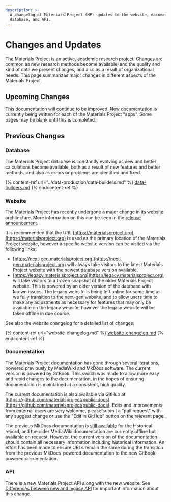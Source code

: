 ```yaml
---
description: >-
  A changelog of Materials Project (MP) updates to the website, documentation,
  database, and API.
---
```


# Changes and Updates

The Materials Project is an active, academic research project. Changes are common as new research methods become available, and the quality and kind of data we present changes, and also as a result of organizational needs. This page summarizes major changes in different aspects of the Materials Project.

## Upcoming Changes

This documentation will continue to be improved. New documentation is currently being written for each of the Materials Project "apps". Some pages may be blank until this is completed.

## Previous Changes

### Database

The Materials Project database is constantly evolving as new and better calculations become available, both as a result of new features and better methods, and also as errors or problems are identified and fixed.

{% content-ref url="../data-production/data-builders.md" %}
[data-builders.md](../data-production/data-builders.md)
{% endcontent-ref %}

### Website

The Materials Project has recently undergone a major change in its website architecture. More information on this can be seen in the [release announcement](https://medium.com/materials-project/announcing-a-new-materials-project-2628ded751c).

It is recommended that the URL [https://materialsproject.org](https://materialsproject.org) is used as the primary location of the Materials Project website, however a specific website version can be visited via the following links:

* [https://next-gen.materialsproject.org](https://next-gen.materialsproject.org) will always take visitors to the latest Materials Project website with the newest database version available.
* [https://legacy.materialsproject.org](https://legacy.materialsproject.org) will take visitors to a frozen snapshot of the older Materials Project website. This is powered by an older version of the database with known issues. The legacy website is being left online for some time as we fully transition to the next-gen website, and to allow users time to make any adjustments as necessary for features that may only be available on the legacy website, however the legacy website will be taken offline in due course.

See also the website changelog for a detailed list of changes:

{% content-ref url="website-changelog.md" %}
[website-changelog.md](website-changelog.md)
{% endcontent-ref %}

### Documentation

The Materials Project documentation has gone through several iterations, powered previously by MediaWiki and MkDocs software. The current version is powered by GitBook. This switch was made to allow more easy and rapid changes to the documentation, in the hopes of ensuring documentation is maintained at a consistent, high quality.

The current documentation is also available via GitHub at [https://github.com/materialsproject/public-docs](https://github.com/materialsproject/public-docs). Edits and improvements from external users are very welcome, please submit a "pull request" with any suggest change or use the "Edit in GitHub" button on the relevant page.

The previous MkDocs documentation is [still available](https://github.com/materialsproject/docs) for the historical record, and the older MediaWiki documentation are currently offline but available on request. However, the current version of the documentation should contain all necessary information including historical information. An effort has been made to ensure URLs remain the same during the transition from the previous MkDocs-powered documentation to the new GitBook-powered documentation.

### API

There is a new Materials Project API along with the new website. See [Differences between new and legacy API](../downloading-data/differences-between-new-and-legacy-api.md) for important information about this change.&#x20;
